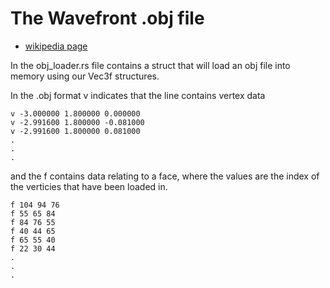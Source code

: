 # The Wavefront .obj file
- [wikipedia page](https://en.wikipedia.org/wiki/Wavefront_.obj_file)

In the obj_loader.rs file contains a struct that will load an obj file into memory using our Vec3f structures.

In the .obj format v indicates that the line contains vertex data
```
v -3.000000 1.800000 0.000000
v -2.991600 1.800000 -0.081000
v -2.991600 1.800000 0.081000
.
.
.
```

and the f contains data relating to a face, where the values are the index of the verticies that
have been loaded in.
```
f 104 94 76
f 55 65 84
f 84 76 55
f 40 44 65
f 65 55 40
f 22 30 44
.
.
.
```